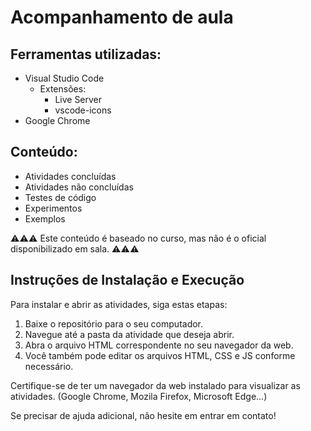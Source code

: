 # Acompanhamento de aula

## Ferramentas utilizadas:
- Visual Studio Code
  - Extensões:
    - Live Server
    - vscode-icons
- Google Chrome

## Conteúdo:
- Atividades concluídas
- Atividades não concluídas
- Testes de código
- Experimentos
- Exemplos

⚠⚠⚠ Este conteúdo é baseado no curso, mas não é o oficial disponibilizado em sala. ⚠⚠⚠

## Instruções de Instalação e Execução

Para instalar e abrir as atividades, siga estas etapas:

1. Baixe o repositório para o seu computador.
2. Navegue até a pasta da atividade que deseja abrir.
3. Abra o arquivo HTML correspondente no seu navegador da web.
4. Você também pode editar os arquivos HTML, CSS e JS conforme necessário.

Certifique-se de ter um navegador da web instalado para visualizar as atividades. (Google Chrome, Mozila Firefox, Microsoft Edge...)

Se precisar de ajuda adicional, não hesite em entrar em contato!
